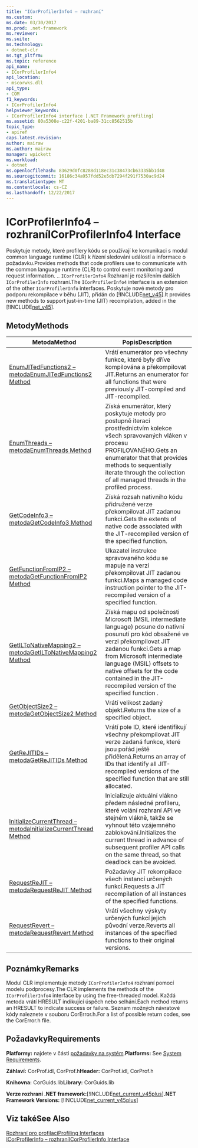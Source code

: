 ```yaml
---
title: "ICorProfilerInfo4 – rozhraní"
ms.custom: 
ms.date: 03/30/2017
ms.prod: .net-framework
ms.reviewer: 
ms.suite: 
ms.technology:
- dotnet-clr
ms.tgt_pltfrm: 
ms.topic: reference
api_name:
- ICorProfilerInfo4
api_location:
- mscorwks.dll
api_type:
- COM
f1_keywords:
- ICorProfilerInfo4
helpviewer_keywords:
- ICorProfilerInfo4 interface [.NET Framework profiling]
ms.assetid: 80a5308e-c22f-4201-ba89-31cc8562515b
topic_type:
- apiref
caps.latest.revision: 
author: mairaw
ms.author: mairaw
manager: wpickett
ms.workload:
- dotnet
ms.openlocfilehash: 83629d0fc8288d118ec31c38473cb63335bb1d48
ms.sourcegitcommit: 16186c34a957fdd52e5db7294f291f7530ac9d24
ms.translationtype: MT
ms.contentlocale: cs-CZ
ms.lasthandoff: 12/22/2017
---
```

# <a name="icorprofilerinfo4-interface"></a><span data-ttu-id="b2722-102">ICorProfilerInfo4 – rozhraní</span><span class="sxs-lookup"><span data-stu-id="b2722-102">ICorProfilerInfo4 Interface</span></span>
<span data-ttu-id="b2722-103">Poskytuje metody, které profilery kódu se používají ke komunikaci s modul common language runtime (CLR) k řízení sledování událostí a informace o požadavku.</span><span class="sxs-lookup"><span data-stu-id="b2722-103">Provides methods that code profilers use to communicate with the common language runtime (CLR) to control event monitoring and request information.</span></span> <span data-ttu-id="b2722-104">.</span><span class="sxs-lookup"><span data-stu-id="b2722-104">.</span></span> <span data-ttu-id="b2722-105">`ICorProfilerInfo4` Rozhraní je rozšířením dalších `ICorProfilerInfo` rozhraní.</span><span class="sxs-lookup"><span data-stu-id="b2722-105">The `ICorProfilerInfo4` interface is an extension of the other `ICorProfilerInfo` interfaces.</span></span> <span data-ttu-id="b2722-106">Poskytuje nové metody pro podporu rekompilace v běhu (JIT), přidán do [!INCLUDE[net_v45](../../../../includes/net-v45-md.md)].</span><span class="sxs-lookup"><span data-stu-id="b2722-106">It provides new methods to support just-in-time (JIT) recompilation, added in the [!INCLUDE[net_v45](../../../../includes/net-v45-md.md)].</span></span>  
  
## <a name="methods"></a><span data-ttu-id="b2722-107">Metody</span><span class="sxs-lookup"><span data-stu-id="b2722-107">Methods</span></span>  
  
|<span data-ttu-id="b2722-108">Metoda</span><span class="sxs-lookup"><span data-stu-id="b2722-108">Method</span></span>|<span data-ttu-id="b2722-109">Popis</span><span class="sxs-lookup"><span data-stu-id="b2722-109">Description</span></span>|  
|------------|-----------------|  
|[<span data-ttu-id="b2722-110">EnumJITedFunctions2 – metoda</span><span class="sxs-lookup"><span data-stu-id="b2722-110">EnumJITedFunctions2 Method</span></span>](../../../../docs/framework/unmanaged-api/profiling/icorprofilerinfo4-enumjitedfunctions2-method.md)|<span data-ttu-id="b2722-111">Vrátí enumerátor pro všechny funkce, které byly dříve kompilována a překompilovat JIT.</span><span class="sxs-lookup"><span data-stu-id="b2722-111">Returns an enumerator for all functions that were previously JIT-compiled and JIT-recompiled.</span></span>|  
|[<span data-ttu-id="b2722-112">EnumThreads – metoda</span><span class="sxs-lookup"><span data-stu-id="b2722-112">EnumThreads Method</span></span>](../../../../docs/framework/unmanaged-api/profiling/icorprofilerinfo4-enumthreads-method.md)|<span data-ttu-id="b2722-113">Získá enumerátor, který poskytuje metody pro postupně iteraci prostřednictvím kolekce všech spravovaných vláken v procesu PROFILOVANÉHO.</span><span class="sxs-lookup"><span data-stu-id="b2722-113">Gets an enumerator that that provides methods to sequentially iterate through the collection of all managed threads in the profiled process.</span></span>|  
|[<span data-ttu-id="b2722-114">GetCodeInfo3 – metoda</span><span class="sxs-lookup"><span data-stu-id="b2722-114">GetCodeInfo3 Method</span></span>](../../../../docs/framework/unmanaged-api/profiling/icorprofilerinfo4-getcodeinfo3-method.md)|<span data-ttu-id="b2722-115">Získá rozsah nativního kódu přidružené verze překompilovat JIT zadanou funkci.</span><span class="sxs-lookup"><span data-stu-id="b2722-115">Gets the extents of native code associated with the JIT-recompiled version of the specified function.</span></span>|  
|[<span data-ttu-id="b2722-116">GetFunctionFromIP2 – metoda</span><span class="sxs-lookup"><span data-stu-id="b2722-116">GetFunctionFromIP2 Method</span></span>](../../../../docs/framework/unmanaged-api/profiling/icorprofilerinfo4-getfunctionfromip2-method.md)|<span data-ttu-id="b2722-117">Ukazatel instrukce spravovaného kódu se mapuje na verzi překompilovat JIT zadanou funkci.</span><span class="sxs-lookup"><span data-stu-id="b2722-117">Maps a managed code instruction pointer to the JIT-recompiled version of a specified function.</span></span>|  
|[<span data-ttu-id="b2722-118">GetILToNativeMapping2 – metoda</span><span class="sxs-lookup"><span data-stu-id="b2722-118">GetILToNativeMapping2 Method</span></span>](../../../../docs/framework/unmanaged-api/profiling/icorprofilerinfo4-getiltonativemapping2-method.md)|<span data-ttu-id="b2722-119">Získá mapu od společnosti Microsoft (MSIL intermediate language) posune do nativní posunutí pro kód obsažené ve verzi překompilovat JIT zadanou funkci.</span><span class="sxs-lookup"><span data-stu-id="b2722-119">Gets a map from Microsoft intermediate language (MSIL) offsets to native offsets for the code contained in the JIT-recompiled version of the specified function .</span></span>|  
|[<span data-ttu-id="b2722-120">GetObjectSize2 – metoda</span><span class="sxs-lookup"><span data-stu-id="b2722-120">GetObjectSize2 Method</span></span>](../../../../docs/framework/unmanaged-api/profiling/icorprofilerinfo4-getobjectsize2-method.md)|<span data-ttu-id="b2722-121">Vrátí velikost zadaný objekt.</span><span class="sxs-lookup"><span data-stu-id="b2722-121">Returns the size of a specified object.</span></span>|  
|[<span data-ttu-id="b2722-122">GetReJITIDs – metoda</span><span class="sxs-lookup"><span data-stu-id="b2722-122">GetReJITIDs Method</span></span>](../../../../docs/framework/unmanaged-api/profiling/icorprofilerinfo4-getrejitids-method.md)|<span data-ttu-id="b2722-123">Vrátí pole ID, které identifikují všechny překompilovat JIT verze zadaná funkce, které jsou pořád ještě přidělená.</span><span class="sxs-lookup"><span data-stu-id="b2722-123">Returns an array of IDs that identify all JIT-recompiled versions of the specified function that are still allocated.</span></span>|  
|[<span data-ttu-id="b2722-124">InitializeCurrentThread – metoda</span><span class="sxs-lookup"><span data-stu-id="b2722-124">InitializeCurrentThread Method</span></span>](../../../../docs/framework/unmanaged-api/profiling/icorprofilerinfo4-initializecurrentthread-method.md)|<span data-ttu-id="b2722-125">Inicializuje aktuální vlákno předem následné profileru, které volání rozhraní API ve stejném vlákně, takže se vyhnout této vzájemného zablokování.</span><span class="sxs-lookup"><span data-stu-id="b2722-125">Initializes the current thread in advance of subsequent profiler API calls on the same thread, so that deadlock can be avoided.</span></span>|  
|[<span data-ttu-id="b2722-126">RequestReJIT – metoda</span><span class="sxs-lookup"><span data-stu-id="b2722-126">RequestReJIT Method</span></span>](../../../../docs/framework/unmanaged-api/profiling/icorprofilerinfo4-requestrejit-method.md)|<span data-ttu-id="b2722-127">Požadavky JIT rekompilace všech instancí určených funkcí.</span><span class="sxs-lookup"><span data-stu-id="b2722-127">Requests a JIT recompilation of all instances of the specified functions.</span></span>|  
|[<span data-ttu-id="b2722-128">RequestRevert – metoda</span><span class="sxs-lookup"><span data-stu-id="b2722-128">RequestRevert Method</span></span>](../../../../docs/framework/unmanaged-api/profiling/icorprofilerinfo4-requestrevert-method.md)|<span data-ttu-id="b2722-129">Vrátí všechny výskyty určených funkcí jejich původní verze.</span><span class="sxs-lookup"><span data-stu-id="b2722-129">Reverts all instances of the specified functions to their original versions.</span></span>|  
  
## <a name="remarks"></a><span data-ttu-id="b2722-130">Poznámky</span><span class="sxs-lookup"><span data-stu-id="b2722-130">Remarks</span></span>  
 <span data-ttu-id="b2722-131">Modul CLR implementuje metody `ICorProfilerInfo4` rozhraní pomocí modelu podprocesy.</span><span class="sxs-lookup"><span data-stu-id="b2722-131">The CLR implements the methods of the `ICorProfilerInfo4` interface by using the free-threaded model.</span></span> <span data-ttu-id="b2722-132">Každá metoda vrátí HRESULT indikující úspěch nebo selhání.</span><span class="sxs-lookup"><span data-stu-id="b2722-132">Each method returns an HRESULT to indicate success or failure.</span></span> <span data-ttu-id="b2722-133">Seznam možných návratové kódy naleznete v souboru CorError.h.</span><span class="sxs-lookup"><span data-stu-id="b2722-133">For a list of possible return codes, see the CorError.h file.</span></span>  
  
## <a name="requirements"></a><span data-ttu-id="b2722-134">Požadavky</span><span class="sxs-lookup"><span data-stu-id="b2722-134">Requirements</span></span>  
 <span data-ttu-id="b2722-135">**Platformy:** najdete v části [požadavky na systém](../../../../docs/framework/get-started/system-requirements.md).</span><span class="sxs-lookup"><span data-stu-id="b2722-135">**Platforms:** See [System Requirements](../../../../docs/framework/get-started/system-requirements.md).</span></span>  
  
 <span data-ttu-id="b2722-136">**Záhlaví:** CorProf.idl, CorProf.h</span><span class="sxs-lookup"><span data-stu-id="b2722-136">**Header:** CorProf.idl, CorProf.h</span></span>  
  
 <span data-ttu-id="b2722-137">**Knihovna:** CorGuids.lib</span><span class="sxs-lookup"><span data-stu-id="b2722-137">**Library:** CorGuids.lib</span></span>  
  
 <span data-ttu-id="b2722-138">**Verze rozhraní .NET framework:**[!INCLUDE[net_current_v45plus](../../../../includes/net-current-v45plus-md.md)]</span><span class="sxs-lookup"><span data-stu-id="b2722-138">**.NET Framework Versions:** [!INCLUDE[net_current_v45plus](../../../../includes/net-current-v45plus-md.md)]</span></span>  
  
## <a name="see-also"></a><span data-ttu-id="b2722-139">Viz také</span><span class="sxs-lookup"><span data-stu-id="b2722-139">See Also</span></span>  
 [<span data-ttu-id="b2722-140">Rozhraní pro profilaci</span><span class="sxs-lookup"><span data-stu-id="b2722-140">Profiling Interfaces</span></span>](../../../../docs/framework/unmanaged-api/profiling/profiling-interfaces.md)  
 [<span data-ttu-id="b2722-141">ICorProfilerInfo – rozhraní</span><span class="sxs-lookup"><span data-stu-id="b2722-141">ICorProfilerInfo Interface</span></span>](../../../../docs/framework/unmanaged-api/profiling/icorprofilerinfo-interface.md)
